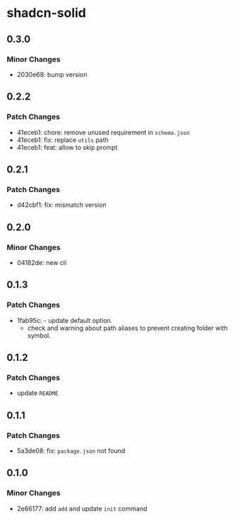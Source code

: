 # shadcn-solid

## 0.3.0

### Minor Changes

-   2030e68: bump version

## 0.2.2

### Patch Changes

-   41eceb1: chore: remove unused requirement in `schema.json`
-   41eceb1: fix: replace `utils` path
-   41eceb1: feat: allow to skip prompt

## 0.2.1

### Patch Changes

-   d42cbf1: fix: mismatch version

## 0.2.0

### Minor Changes

-   04182de: new cli

## 0.1.3

### Patch Changes

-   1fab95c: - update default option.
    -   check and warning about path aliases to prevent creating folder with symbol.

## 0.1.2

### Patch Changes

-   update `README`

## 0.1.1

### Patch Changes

-   5a3de08: fix: `package.json` not found

## 0.1.0

### Minor Changes

-   2e66177: add `add` and update `init` command
